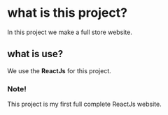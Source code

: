 # what is this project?
In this project we make a full store website.
## what is use?
We use the **ReactJs** for this project.

### Note!
This project is my first full complete ReactJs website.
